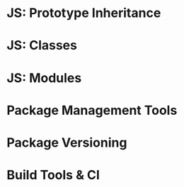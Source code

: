 # JS: Prototype Inheritance

# JS: Classes

# JS: Modules

# Package Management Tools

# Package Versioning

# Build Tools & CI
